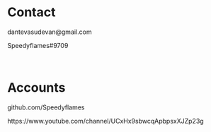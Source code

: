 # Contact

<p>dantevasudevan@gmail.com</p>
<p>Speedyflames#9709</p>
<br>

# Accounts

<p>github.com/Speedyflames</p>
<p>https://www.youtube.com/channel/UCxHx9sbwcqApbpsxXJZp23g</p>
